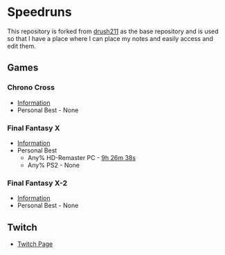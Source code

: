 # Speedruns

This repository is forked from [drush211][1] as the base repository and is used so that I have a place where I can place my notes and easily access and edit them. 

## Games

### Chrono Cross

  * [Information][2]
  * Personal Best - None

### Final Fantasy X

  * [Information][3]
  * Personal Best
    * Any% HD-Remaster PC - [9h 26m 38s][4]
    * Any% PS2 - None 

### Final Fantasy X-2

  * [Information][5]
  * Personal Best - None

## Twitch

  * [Twitch Page][6]

[1]: https://github.com/drush211/Speedruns
[2]: ./Games/Chrono-Cross/README.md
[3]: ./Games/Final-Fantasy-X/README.md
[4]: https://www.speedrun.com/run/zpqd4rvy
[5]: ./Games/Final-Fantasy-X-2/README.md
[6]: https://www.twitch.tv/nightbox69